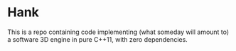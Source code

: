 Hank
===

This is a repo containing code implementing (what someday will amount to) a software 3D engine
in pure C++11, with zero dependencies.
